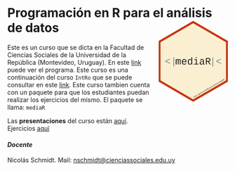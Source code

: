 
<!-- README.md is generated from README.Rmd. Please edit that file -->

# Programación en R para el análisis de datos <img src="man/figures/logo_mediaR.png" style="margin-left:10px;margin-bottom:5px;" width="160" align="right"></a>

Este es un curso que se dicta en la Facultad de Ciencias Sociales de la
Universidad de la República (Montevideo, Uruguay). En este
[link](https://github.com/Nicolas-Schmidt/IntRo/blob/master/man/Ejercicios/Programa_IntRo.pdf)
puede ver el programa. Este curso es una continuación del curso `IntRo`
que se puede consultar en este
[link](https://github.com/Nicolas-Schmidt/IntRo/). Este curso tambien
cuenta con un paquete para que los estudiantes puedan realizar los
ejercicios del mismo. El paquete se llama: `mediaR`

Las **presentaciones** del curso están
[aquí](https://github.com/Nicolas-Schmidt/IntRo/tree/master/man/Presentaciones).<br />
Ejercicios
[aquí](https://github.com/Nicolas-Schmidt/IntRo/tree/master/man/Presentaciones/codigo)

#### *_Docente_*

Nicolás Schmidt. Mail: <nschmidt@cienciassociales.edu.uy>
